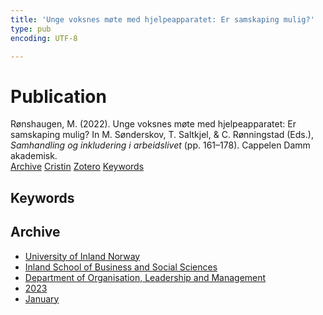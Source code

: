 ```yaml
---
title: 'Unge voksnes møte med hjelpeapparatet: Er samskaping mulig?'
type: pub
encoding: UTF-8

---
```

<h1>Publication</h1>
<article id="csl-bib-container-UMJLGGKE" class="csl-bib-container">
  <div class="csl-bib-body"> <div class="csl-entry">Rønshaugen, M. (2022). Unge voksnes møte med hjelpeapparatet: Er samskaping mulig? In M. Sønderskov, T. Saltkjel, &#38; C. Rønningstad (Eds.), <i>Samhandling og inkludering i arbeidslivet</i> (pp. 161–178). Cappelen Damm akademisk.</div> </div>
  <div class="csl-bib-buttons">
    <a href="#taxonomy-article-UMJLGGKE" alt="archive" class="csl-bib-button">Archive</a>
    <a href="https://app.cristin.no/results/show.jsf?id=2115295" alt="Cristin" class="csl-bib-button">Cristin</a>
    <a href="http://zotero.org/groups/5881554/items/UMJLGGKE" alt="Zotero" class="csl-bib-button">Zotero</a>
    <a href="#keywords-article-UMJLGGKE" alt="keywords" class="csl-bib-button">Keywords</a>
  </div>
  <div id="csl-bib-meta-container-UMJLGGKE"></div>
</article>
<div id="csl-bib-meta-UMJLGGKE" class="csl-bib-meta">
  <article id="keywords-article-UMJLGGKE" class="keywords-article">
    <h1>Keywords</h1>
    
  </article>
  <article id="taxonomy-article-UMJLGGKE" class="taxonomy-article">
    <h1>Archive</h1>
    <ul>
      <li>
        <a href="/en/archive/?key=3DCRN523">University of Inland Norway</a>
      </li>
      <li>
        <a href="/en/archive/?key=DU8Q9LN9">Inland School of Business and Social Sciences</a>
      </li>
      <li>
        <a href="/en/archive/?key=4LUWR3ZM">Department of Organisation, Leadership and Management</a>
      </li>
      <li>
        <a href="/en/archive/?key=THVQJFRI">2023</a>
      </li>
      <li>
        <a href="/en/archive/?key=HPPS85RX">January</a>
      </li>
    </ul>
  </article>
</div>
